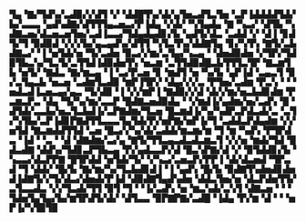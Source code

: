 ▜▄▝▇▞▜▟▚▞▃▟▉▞▞▟▜▝▞▝▟▟█▜▚▞▟▞▄▜▅▃▟▜▃▜▅▝▃▛▐▟▟▟▟▜▟▞▙▞▃▃▃▝▄▟▚▟▇▞▟▜▜▜▄▃▅▃▞▛▐▟▄▝▞▟▞▝▚▜▄▟▄▝▇▝▚▃▞▝▟▜▙▝▚▟▇▃▅▞▟▃▅▃▅▜▅▞▃▟▐▃▃▞▜▟▄▟▄▟▊▞▙▝▄▟▜▞▟▃▝▃▟▟▝▞▝▟▐▝▊▟▜▞▜▝▉▟▉▟▝▞▞▞▙▞▄▃▄▟▚▞▟▜▜▝▚▜▃▜▚▞▟▟▇▜▄▝▊▞▚▜▚▝▇▜▞▃▙▟▇▃▞▝▐▝▅▜▟▞▅▝▜▞▃▟▅▝▉▃▞▞▆▞▃▜▄▞▚▃▄▝▝▟▅▟▉▟▅▝▞▜▛▞▜▟▉▜▙▃▚▞▜▃▜▞▃▜▜▟▐▟▉▟▅▜▚▝▅▃▆▝▃▜▜▟▉▟█▃▙▜▜▜▃▜▛▝▇▃▆▜▙▝▅▜▞▝▇▟▃▝▇▞▆▃▄▝▐▝▃▞▛▃▅▝▊▝▆▟▜▝▅▝▚▞▙▝▄▛▐▟▝▃▄▃▜▝▉▞▃▜▄▃▙▝▅▃▅▝▃▟▆▜▃▟▉▝▆▛▐▜▛▞▝▟▄▞▞▞▃▝▛▜▅▞▃▟▆▝▛▃▚▝▝▝▅▟▃▟▐▃▅▃▄▞▄▃▝▜▞▟▉▝▐▝▞▞▆▛▐▝▇▟▉▞▞▟▝▟▞▞▆▞▅▃▙▟▊▟▆▝▛▃▆▃▛▃▝▟▄▝▜▞▚▞▆▞▃▃▛▝█▟▇▃▅▟▉▟▄▝▝▞▆▟▐▞▄▟▆▞▅▞▃▟▚▝█▝▟▜▟▞▃▃▙▞▅▃▜▃▙▟▐▞▃▛▇▟▆▞▜▃▅▝█▃▆▟▐▞▚▞▚▟▛▃▛▟▃▟▞▃▝▃▜▞▚▜▙▞▃▛▐▟▊▛▇▟▜▜▃▃▃▜▄▜▟▞▛▞▅▛▇▞▅▛▐▞▜▝▃▟▟▃▛▟▄▟▆▝▞▞▅▜▟▝▇▃▆▟▟▜▜▟▝▃▅▝█▃▞▞▚▞▟▞▃▟▟▞▆▃▆▞▆▝▜▝▆▝▚▟▚▝▛▜▛▟▃▝▐▟▝▝▃▝▝▟▝▟▇▟▆▞▃▞▄▝▇▜▞▜▜▃▄▃▟▃▟▃▆▃▜▝▞▞▅▝▆▟▞▜▟▝█▟▃▟▇▝▟▟▚▞▜▟▊▃▛▜▙▃▄▝▛▞▄▟▃▃▛▞▟▝█▃▚▛▇▞▟▝▞▝▉▜▟▟▊▞▙▝▚▃▃▞▟▃▛▛▇▝█▜▛▟▟▝▅▜▟▞▜▞▝▞▚▃▞▃▅▃▛▞▛▛▐▝▟▞▟▃▅▟▝▜▛▃▟▝▜▝▟▟▞▝█▞▙▝▇▞▆▞▚▞▜▃▙▟▊▟▐▝▐▝▄▟▚▝█▞▙▝▉▟▇▜▚▟▅▟▊▟▅▟▐▟▇▜▞▞▜▞▟▃▞▟▅▟▞▛▐▟▝▟▉▟▇▜▄▟▚▟▅▝▟▟▃▜▅▞▅▝▟▃▛▟▅▜▜▞▃▜▃▃▟▃▝▞▞▜▃▟▞▜▜▝▉▜▝▜▝▝▐▞▃▟▚▝▅▝▆▃▚▟▞▃▚▜▝▟▇▃▅▝▝▝▜▟▅▜▄▜▄▞▙▞▆▜▛▟▜▞▟▞▝▟▜▃▃▝▉▛▇▛▇▞▃▟█▝▐▟▄▝▛▞▆▝▟▝▝▝▅▛▐▞▚▜▉▜▉
